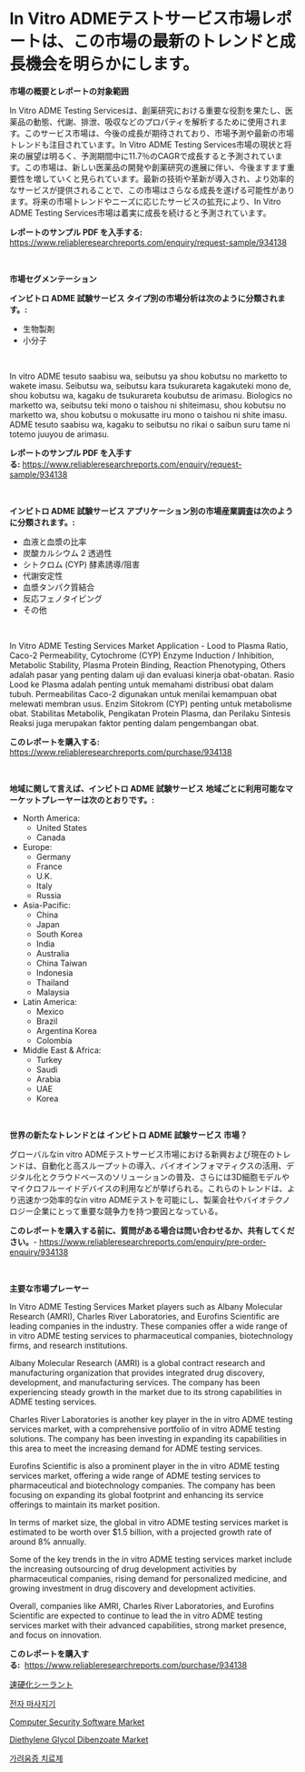 <p><h1>In Vitro ADMEテストサービス市場レポートは、この市場の最新のトレンドと成長機会を明らかにします。</h1></p><p><strong>市場の概要とレポートの対象範囲</strong></p>
<p><p>In Vitro ADME Testing Servicesは、創薬研究における重要な役割を果たし、医薬品の動態、代謝、排泄、吸収などのプロパティを解析するために使用されます。このサービス市場は、今後の成長が期待されており、市場予測や最新の市場トレンドも注目されています。In Vitro ADME Testing Services市場の現状と将来の展望は明るく、予測期間中に11.7％のCAGRで成長すると予測されています。この市場は、新しい医薬品の開発や創薬研究の進展に伴い、今後ますます重要性を増していくと見られています。最新の技術や革新が導入され、より効率的なサービスが提供されることで、この市場はさらなる成長を遂げる可能性があります。将来の市場トレンドやニーズに応じたサービスの拡充により、In Vitro ADME Testing Services市場は着実に成長を続けると予測されています。</p></p>
<p><strong>レポートのサンプル PDF を入手する:</strong> <a href="https://www.reliableresearchreports.com/enquiry/request-sample/934138">https://www.reliableresearchreports.com/enquiry/request-sample/934138</a></p>
<p>&nbsp;</p>
<p><strong>市場セグメンテーション</strong></p>
<p><strong>インビトロ ADME 試験サービス タイプ別の市場分析は次のように分類されます。:</strong></p>
<p><ul><li>生物製剤</li><li>小分子</li></ul></p>
<p>&nbsp;</p>
<p><p>In vitro ADME tesuto saabisu wa, seibutsu ya shou kobutsu no marketto to wakete imasu. Seibutsu wa, seibutsu kara tsukurareta kagakuteki mono de, shou kobutsu wa, kagaku de tsukurareta koubutsu de arimasu. Biologics no marketto wa, seibutsu teki mono o taishou ni shiteimasu, shou kobutsu no marketto wa, shou kobutsu o mokusatte iru mono o taishou ni shite imasu. ADME tesuto saabisu wa, kagaku to seibutsu no rikai o saibun suru tame ni totemo juuyou de arimasu.</p></p>
<p><strong>レポートのサンプル PDF を入手する:</strong>&nbsp;<a href="https://www.reliableresearchreports.com/enquiry/request-sample/934138">https://www.reliableresearchreports.com/enquiry/request-sample/934138</a></p>
<p>&nbsp;</p>
<p><strong> インビトロ ADME 試験サービス アプリケーション別の市場産業調査は次のように分類されます。:</strong></p>
<p><ul><li>血液と血漿の比率</li><li>炭酸カルシウム 2 透過性</li><li>シトクロム (CYP) 酵素誘導/阻害</li><li>代謝安定性</li><li>血漿タンパク質結合</li><li>反応フェノタイピング</li><li>その他</li></ul></p>
<p>&nbsp;</p>
<p><p>In Vitro ADME Testing Services Market Application - Lood to Plasma Ratio, Caco-2 Permeability, Cytochrome (CYP) Enzyme Induction / Inhibition, Metabolic Stability, Plasma Protein Binding, Reaction Phenotyping, Others adalah pasar yang penting dalam uji dan evaluasi kinerja obat-obatan. Rasio Lood ke Plasma adalah penting untuk memahami distribusi obat dalam tubuh. Permeabilitas Caco-2 digunakan untuk menilai kemampuan obat melewati membran usus. Enzim Sitokrom (CYP) penting untuk metabolisme obat. Stabilitas Metabolik, Pengikatan Protein Plasma, dan Perilaku Sintesis Reaksi juga merupakan faktor penting dalam pengembangan obat.</p></p>
<p><strong>このレポートを購入する:</strong>&nbsp; <a href="https://www.reliableresearchreports.com/purchase/934138">https://www.reliableresearchreports.com/purchase/934138</a></p>
<p>&nbsp;</p>
<p><strong>地域に関して言えば、インビトロ ADME 試験サービス 地域ごとに利用可能なマーケットプレーヤーは次のとおりです。:</strong></p>
<p><ul>
    <li>
        North America:
        <ul>
            <li>United States</li>
            <li>Canada</li>
        </ul>
    </li>
    <li>
        Europe:
        <ul>
            <li>Germany</li>
            <li>France</li>
            <li>U.K.</li>
            <li>Italy</li>
            <li>Russia</li>
        </ul>
    </li>
    <li>
        Asia-Pacific:
        <ul>
            <li>China</li>
            <li>Japan</li>
            <li>South Korea</li>
            <li>India</li>
            <li>Australia</li>
            <li>China Taiwan</li>
            <li>Indonesia</li>
            <li>Thailand</li>
            <li>Malaysia</li>
        </ul>
    </li>
    <li>
        Latin America:
        <ul>
            <li>Mexico</li>
            <li>Brazil</li>
            <li>Argentina Korea</li>
            <li>Colombia</li>
        </ul>
    </li>
    <li>
        Middle East & Africa:
        <ul>
            <li>Turkey</li>
            <li>Saudi</li>
            <li>Arabia</li>
            <li>UAE</li>
            <li>Korea</li>
        </ul>
    </li>
    </ul></p>
<p>&nbsp;</p>
<p><strong>世界の新たなトレンドとは インビトロ ADME 試験サービス 市場？</strong></p>
<p><p>グローバルなin vitro ADMEテストサービス市場における新興および現在のトレンドは、自動化と高スループットの導入、バイオインフォマティクスの活用、デジタル化とクラウドベースのソリューションの普及、さらには3D細胞モデルやマイクロフルーイドデバイスの利用などが挙げられる。これらのトレンドは、より迅速かつ効率的なin vitro ADMEテストを可能にし、製薬会社やバイオテクノロジー企業にとって重要な競争力を持つ要因となっている。</p></p>
<p><strong>このレポートを購入する前に、質問がある場合は問い合わせるか、共有してください。</strong>- <a href="https://www.reliableresearchreports.com/enquiry/pre-order-enquiry/934138">https://www.reliableresearchreports.com/enquiry/pre-order-enquiry/934138</a></p>
<p>&nbsp;</p>
<p><strong>主要な市場プレーヤー</strong></p>
<p><p>In Vitro ADME Testing Services Market players such as Albany Molecular Research (AMRI), Charles River Laboratories, and Eurofins Scientific are leading companies in the industry. These companies offer a wide range of in vitro ADME testing services to pharmaceutical companies, biotechnology firms, and research institutions.</p><p>Albany Molecular Research (AMRI) is a global contract research and manufacturing organization that provides integrated drug discovery, development, and manufacturing services. The company has been experiencing steady growth in the market due to its strong capabilities in ADME testing services.</p><p>Charles River Laboratories is another key player in the in vitro ADME testing services market, with a comprehensive portfolio of in vitro ADME testing solutions. The company has been investing in expanding its capabilities in this area to meet the increasing demand for ADME testing services.</p><p>Eurofins Scientific is also a prominent player in the in vitro ADME testing services market, offering a wide range of ADME testing services to pharmaceutical and biotechnology companies. The company has been focusing on expanding its global footprint and enhancing its service offerings to maintain its market position.</p><p>In terms of market size, the global in vitro ADME testing services market is estimated to be worth over $1.5 billion, with a projected growth rate of around 8% annually.</p><p>Some of the key trends in the in vitro ADME testing services market include the increasing outsourcing of drug development activities by pharmaceutical companies, rising demand for personalized medicine, and growing investment in drug discovery and development activities.</p><p>Overall, companies like AMRI, Charles River Laboratories, and Eurofins Scientific are expected to continue to lead the in vitro ADME testing services market with their advanced capabilities, strong market presence, and focus on innovation.</p></p>
<p><strong>このレポートを購入する:</strong>&nbsp;&nbsp;<a href="https://www.reliableresearchreports.com/purchase/934138">https://www.reliableresearchreports.com/purchase/934138</a></p>
<p><p><a href="https://medium.com/@briaabshire64/%E9%AB%98%E9%80%9F%E7%A1%80%E5%BA%A7%E5%AF%86%E5%B0%81%E6%9D%90%E6%96%99%E5%B8%82%E5%9C%BA%E8%A7%84%E6%A8%A1%E6%8F%AD%E7%A4%BA%E5%85%A8%E7%90%83%E8%A1%8C%E4%B8%9A%E4%B8%AD%E6%9C%80%E4%BD%B3%E8%90%A5%E9%94%80%E6%B8%A0%E9%81%93-e3c93d4bc975">速硬化シーラント</a></p><p><a href="https://medium.com/@jimmieytrau676766/%EC%A0%84%EC%9E%90-%EB%A7%88%EC%82%AC%EC%A7%80%EA%B8%B0-%EC%8B%9C%EC%9E%A5-%EC%A7%80%ED%91%9C-%ED%95%B4%EB%8F%85-%EC%8B%9C%EC%9E%A5-%EC%A0%90%EC%9C%A0%EC%9C%A8-%EB%8F%99%ED%96%A5-%EB%B0%8F-%EC%84%B1%EC%9E%A5-%ED%8C%A8%ED%84%B4-17eef0f4c60c">전자 마사지기</a></p><p><a href="https://github.com/RickHolmes3/Market-Research-Report-List-3/blob/main/computer-security-software-market.md">Computer Security Software Market</a></p><p><a href="https://view.publitas.com/reportprime-1/diethylene-glycol-dibenzoate-market-size-growing-and-forecasted-for-period-from-2024-2031-and-provides-complete-market-analysis-of-this-market/">Diethylene Glycol Dibenzoate Market</a></p><p><a href="https://github.com/vs10l4sfg5c/Market-Research-Report-List-1/blob/main/6164791184367.md">가려움증 치료제</a></p></p>